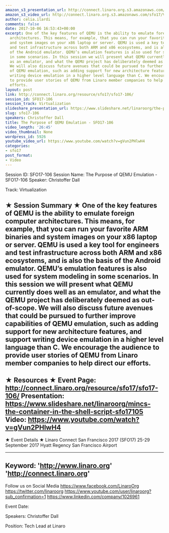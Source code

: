 ```yaml
---
amazon_s3_presentation_url: http://connect.linaro.org.s3.amazonaws.com/sfo17/Presentations/SFO17-106%20QEMU.pdf
amazon_s3_video_url: http://connect.linaro.org.s3.amazonaws.com/sfo17/Videos/SFO17-106%20The%20Purpose%20of%20QEMU%20Emulation.mp4
author: celia.ilardi
comments: false
date: 2017-10-06 16:53:43+00:00
excerpt: One of the key features of QEMU is the ability to emulate foreign computer
  architectures. This means, for example, that you can run your favorite ARM binaries
  and system images on your x86 laptop or server. QEMU is used a key tool for engineers
  and test infrastructure across both ARM and x86 ecosystems, and is also the basis
  of the Android emulator. QEMU’s emulation features is also used for system modeling
  in some scenarios. In this session we will present what QEMU currently does well
  as an emulator, and what the QEMU project has deliberately deemed as out-of-scope.
  We will also discuss future avenues that could be pursued to further improve capabilities
  of QEMU emulation, such as adding support for new architecture features, and support
  writing device emulation in a higher level language than C. We encourage the audience
  to provide user stories of QEMU from Linaro member companies to help direct our
  efforts.
layout: post
link: http://connect.linaro.org/resource/sfo17/sfo17-106/
session_id: SFO17-106
session_track: Virtualization
slideshare_presentation_url: https://www.slideshare.net/linaroorg/the-purpose-of-qemu-emulation-sfo17106
slug: sfo17-106
speakers: Christoffer Dall
title: The Purpose of QEMU Emulation - SFO17-106
video_length: '26:45'
video_thumbnail: None
wordpress_id: 5926
youtube_video_url: https://www.youtube.com/watch?v=gVun2PHlwH4
categories:
- sfo17
post_format:
- Video
---
```


Session ID: SFO17-106
Session Name: The Purpose of QEMU Emulation - SFO17-106
Speaker: Christoffer Dall

Track: Virtualization

★ Session Summary ★
One of the key features of QEMU is the ability to emulate foreign computer architectures. This means, for example, that you can run your favorite ARM binaries and system images on your x86 laptop or server. QEMU is used a key tool for engineers and test infrastructure across both ARM and x86 ecosystems, and is also the basis of the Android emulator. QEMU’s emulation features is also used for system modeling in some scenarios. In this session we will present what QEMU currently does well as an emulator, and what the QEMU project has deliberately deemed as out-of-scope. We will also discuss future avenues that could be pursued to further improve capabilities of QEMU emulation, such as adding support for new architecture features, and support writing device emulation in a higher level language than C. We encourage the audience to provide user stories of QEMU from Linaro member companies to help direct our efforts.
---------------------------------------------------
★ Resources ★
Event Page: http://connect.linaro.org/resource/sfo17/sfo17-106/
Presentation: https://www.slideshare.net/linaroorg/mincs-the-container-in-the-shell-script-sfo17105
Video: https://www.youtube.com/watch?v=gVun2PHlwH4
---------------------------------------------------

★ Event Details ★
Linaro Connect San Francisco 2017 (SFO17)
25-29 September 2017
Hyatt Regency San Francisco Airport

---------------------------------------------------
Keyword:
'http://www.linaro.org'
'http://connect.linaro.org'
---------------------------------------------------
Follow us on Social Media
https://www.facebook.com/LinaroOrg
https://twitter.com/linaroorg
https://www.youtube.com/user/linaroorg?sub_confirmation=1
https://www.linkedin.com/company/1026961

Event Date:

Speakers: Christoffer Dall

Position: Tech Lead at Linaro
